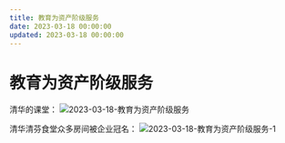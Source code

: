 ```yaml
---
title: 教育为资产阶级服务
date: 2023-03-18 00:00:00
updated: 2023-03-18 00:00:00
---
```


# 教育为资产阶级服务

清华的课堂：
![2023-03-18-教育为资产阶级服务](assets/2023-03-18-教育为资产阶级服务.jpeg)

清华清芬食堂众多房间被企业冠名：
![2023-03-18-教育为资产阶级服务-1](assets/2023-03-18-教育为资产阶级服务-1.jpeg)

